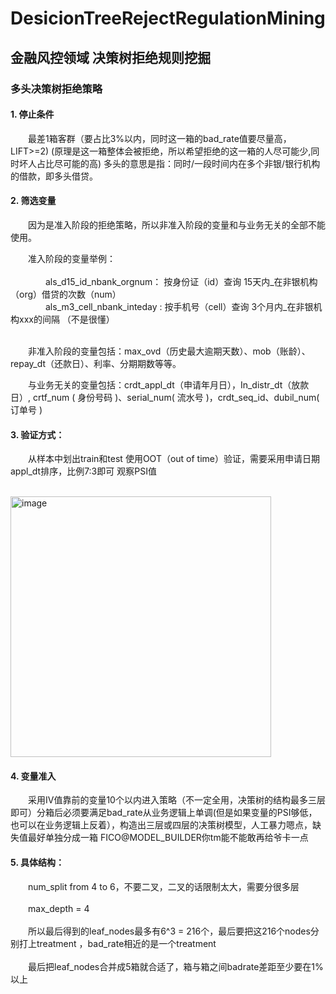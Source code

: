 # DesicionTreeRejectRegulationMining
## 金融风控领域 决策树拒绝规则挖掘


### 多头决策树拒绝策略
#### 1.	停止条件
	
&emsp;&emsp;最差1箱客群（要占比3%以内，同时这一箱的bad_rate值要尽量高，LIFT>=2)  (原理是这一箱整体会被拒绝，所以希望拒绝的这一箱的人尽可能少,同时坏人占比尽可能的高)  多头的意思是指：同时/一段时间内在多个非银/银行机构的借款，即多头借贷。

#### 2.	筛选变量
&emsp;&emsp;因为是准入阶段的拒绝策略，所以非准入阶段的变量和与业务无关的全部不能使用。

&emsp;&emsp;准入阶段的变量举例：</br></br>
&emsp;&emsp;&emsp;&emsp;als_d15_id_nbank_orgnum： 按身份证（id）查询 15天内_在非银机构（org）借贷的次数（num）</br>
&emsp;&emsp;&emsp;&emsp;als_m3_cell_nbank_inteday :  按手机号（cell）查询 3个月内_在非银机构xxx的间隔 （不是很懂）</br></br>

			
&emsp;&emsp;非准入阶段的变量包括：max_ovd（历史最大逾期天数）、mob（账龄）、repay_dt（还款日）、利率、分期期数等等。

&emsp;&emsp;与业务无关的变量包括：crdt_appl_dt（申请年月日），In_distr_dt（放款日）, crtf_num ( 身份号码 )、serial_num( 流水号 )，crdt_seq_id、dubil_num( 订单号 )


#### 3.	验证方式：
&emsp;&emsp;从样本中划出train和test 使用OOT（out of time）验证，需要采用申请日期appl_dt排序，比例7:3即可
观察PSI值

&emsp;&emsp;&emsp;&emsp;&emsp;&emsp;&emsp;&emsp;&emsp;&emsp;&emsp;&emsp;&emsp;&emsp;&emsp;&emsp;<img width="417" alt="image" src="https://github.com/ErwanPishi/DesicionTreeRejectRegulationMining-/assets/136585409/89589a2e-042f-45cb-80d2-b67472d7bc36">

#### 4. 变量准入
&emsp;&emsp;采用IV值靠前的变量10个以内进入策略（不一定全用，决策树的结构最多三层即可）分箱后必须要满足bad_rate从业务逻辑上单调(但是如果变量的PSI够低，也可以在业务逻辑上反着），构造出三层或四层的决策树模型，人工暴力嗯点，缺失值最好单独分成一箱 FICO@MODEL_BUILDER你tm能不能敢再给爷卡一点

#### 5. 具体结构：
&emsp;&emsp;num_split  from 4 to 6，不要二叉，二叉的话限制太大，需要分很多层</br></br>
&emsp;&emsp;max_depth = 4</br></br>
&emsp;&emsp;所以最后得到的leaf_nodes最多有6^3 = 216个，最后要把这216个nodes分别打上treatment ，bad_rate相近的是一个treatment</br></br>
&emsp;&emsp;最后把leaf_nodes合并成5箱就合适了，箱与箱之间badrate差距至少要在1%以上</br>


